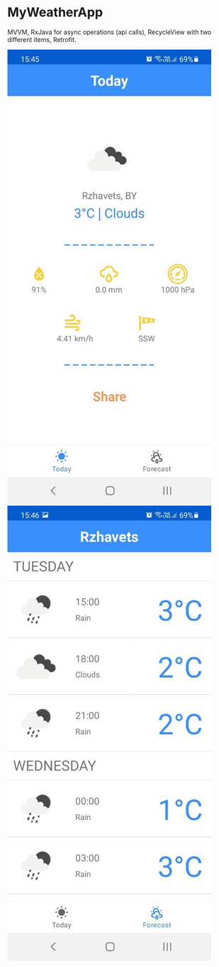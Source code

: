 # MyWeatherApp
MVVM, RxJava for async operations (api calls), RecycleView with two different items, Retrofit.

![Current weather fragment](forreadme/current.jpg)
![Forecast fragment](forreadme/future.jpg)
